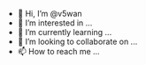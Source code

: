 - 👋 Hi, I’m @v5wan
- 👀 I’m interested in ...
- 🌱 I’m currently learning ...
- 💞️ I’m looking to collaborate on ...
- 📫 How to reach me ...

<!---
v5wan/v5wan is a ✨ special ✨ repository because its `README.md` (this file) appears on your GitHub profile.
You can click the Preview link to take a look at your changes.
--->
